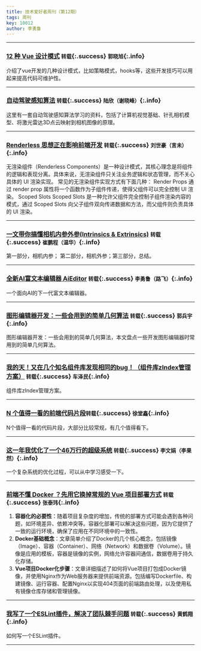 ```yaml
---
title: 技术爱好者周刊（第12期）
tags: 周刊
key: 10012
author: 李勇鲁
---
```


---

### [12 种 Vue 设计模式](https://mp.weixin.qq.com/s/2pFKDBk9Th4BMAv-0y79Bg) `转载`{:.success} `郭晓旭`{:.info}
介绍了vue开发的几种设计模式，比如策略模式，hooks等，这些开发技巧可以用起来提高代码可维护性。

---


### [自动驾驶感知算法](https://www.zhihu.com/column/c_1664436003870580736) `转载`{:.success} `陆欣（谢晓峰）`{:.info}
这里有一套自动驾驶感知算法学习的资料，包括了计算机视觉基础、针孔相机模型、将激光雷达3D点云映射到相机图像的原理。

---

### [Renderless 思想正在影响前端开发](https://juejin.cn/post/7387601870297546806) `转载`{:.success} `刘世豪（言未）`{:.info}
无渲染组件（Renderless Components）是一种设计模式，其核心理念是将组件的逻辑和表现分离。具体来说，无渲染组件只关注业务逻辑和状态管理，而不关心具体的 UI 渲染实现。
常见的无渲染组件实现方式有下面几种：
Render Props
通过 render prop 属性将一个函数作为子组件传递，使得父组件可以完全控制 UI 渲染。
Scoped Slots
Scoped Slots 是一种允许父组件完全控制子组件渲染内容的模式，通过 Scoped Slots 向父子组件双向传递数据和方法，而父组件则负责具体的 UI 渲染。

---

### [一文带你搞懂相机内参外参(Intrinsics & Extrinsics)](https://zhuanlan.zhihu.com/p/389653208?utm_id=0) `转载`{:.success} `崔鹏程（温华）`{:.info}
第一部分，相机内参； 第二部分，相机外参；第三部分，总结。

---

### [全新AI富文本编辑器 AiEditor](https://mp.weixin.qq.com/s/IsBpfADKdu1-iQ2K52Wa_w) `转载`{:.success} `李勇鲁（路飞）`{:.info}
一个面向AI的下一代富文本编辑器。

---

### [图形编辑器开发：一些会用到的简单几何算法](https://mp.weixin.qq.com/s?__biz=MzI0NTc2NTEyNA==&mid=2247487211&idx=1&sn=a3fc5f0e36aa809c17ab037e1b2d12c1&chksm=e948cb80de3f42965cb674793cac9a08258cbc105d26d3079c000c441a8cce0519b8c31ea665&scene=21#wechat_redirect) `转载`{:.success} `郭兵宇`{:.info}
图形编辑器开发：一些会用到的简单几何算法，本文盘点一些开发图形编辑器时常用到的简单几何算法。

---

### [我的天！又在几个知名组件库发现相同的bug！（组件库zIndex管理方案）](https://juejin.cn/post/7270544537672024098) `转载`{:.success} `车泽民`{:.info}
组件库zIndex管理方案。

---

### [N 个值得一看的前端代码片段](https://juejin.cn/post/7371312967781777418)`转载`{:.success} `徐堂鑫`{:.info}
N个值得一看的代码片段，大部分比较常规，有几个值得看下。

---

### [这一年我优化了一个46万行的超级系统](https://juejin.cn/post/7394095950383710247) `转载`{:.success} `李文娟（李果然）`{:.info}
一个复杂系统的优化过程，可以从中学习感受一下。

---

### [前端不懂 Docker ？先用它换掉常规的 Vue 项目部署方式](https://juejin.cn/post/7378079761817354277) `转载`{:.success} `张泰玮`{:.info}
1. **容器化的必要性**：随着项目复杂度的增加，传统的部署方式可能会遇到各种问题，如环境差异、依赖冲突等。容器化部署可以解决这些问题，因为它提供了一致的运行环境，确保了应用在不同环境中的一致性。
2. **Docker基础概念**：文章简单介绍了Docker的几个核心概念，包括镜像（Image）、容器（Container）、网络（Network）和数据卷（Volume）。镜像是应用的模板，容器是镜像的实例，网络允许容器间通信，数据卷用于持久化存储。
3. **Vue项目Docker化步骤**：文章详细描述了如何将Vue项目打包成Docker镜像，并使用Nginx作为Web服务器来提供前端资源。包括编写Dockerfile、构建镜像、运行容器、配置Nginx以实现404页面的前端路由处理，以及使用私有镜像仓库存储和管理镜像。

---

### [我写了一个ESLint插件，解决了团队棘手问题](https://juejin.cn/post/7393503669474705418) `转载`{:.success} `黄鹤翔`{:.info}
如何写一个ESLint插件。

---
